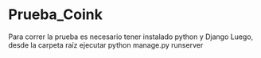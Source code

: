 # Prueba_Coink
Para correr la prueba es necesario tener instalado python y Django
Luego, desde la carpeta raíz ejecutar python manage.py runserver
